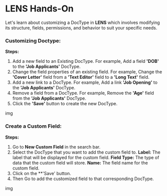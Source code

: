 # **LENS Hands-On**

Let's learn about customizing a DocType in **LENS** which involves modifying its structure, fields, permissions, and behavior to suit your specific needs.

### Customizing Doctype:
**Steps:**

1. Add a new field to an Existing DocType. For example, Add a field **'DOB'** to the **'Job Applicants'** DocType.
2. Change the field properties of an existing field. For example, Change the **'Cover Letter'** field from a **'Text Editor'** field to a **'Long Text'** field.
3. Add a new link to a DocType. For example, Add a link **'Job Opening'** to the **'Job Applicants'** DocType.
4. Remove a field from a DocType. For example, Remove the **'Age'** field from the **'Job Applicants'** DocType.
5. Click the **'Save'** button to create the new DocType.

img

### Create a Custom Field:
**Steps:**

1. Go to **New Custom Field** in the search bar.
2. Select the DocType that you want to add the custom field to.
**Label:**  The label that will be displayed for the custom field.
**Field Type:**  The type of data that the custom field will store.
**Name:**  The field name for the custom field.
3. Click on the **'Save' button.
4. Then Go to add the customized field to that corresponding DocType.

img



<!--stackedit_data:
eyJoaXN0b3J5IjpbLTI1MzYzMTkxMCwtMzAxMDg5ODk1LDE3MD
IyNzI2MjBdfQ==
-->